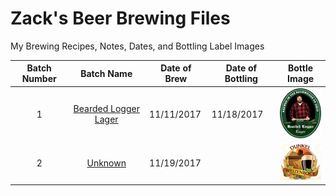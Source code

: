 # Zack's Beer Brewing Files

My Brewing Recipes, Notes, Dates, and Bottling Label Images

| Batch Number |    Batch Name        | Date of Brew | Date of Bottling | Bottle Image |
|:------------:|:--------------------:| ------------ | ---------------- |:------------:|
| 1            | [Bearded Logger Lager](https://github.com/zburns/Beer/tree/master/1) | 11/11/2017   | 11/18/2017       | ![alt text](https://github.com/zburns/Beer/blob/master/1/Bottles/icon.png " ") |
| 2            | [Unknown](https://github.com/zburns/Beer/tree/master/2) | 11/19/2017   |        | ![alt text](https://github.com/zburns/Beer/blob/master/2/Bottles/icon.png " ") |
